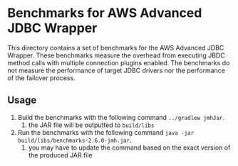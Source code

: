# Benchmarks for AWS Advanced JDBC Wrapper

This directory contains a set of benchmarks for the AWS Advanced JDBC Wrapper.
These benchmarks measure the overhead from executing JBDC method calls with multiple connection plugins enabled.
The benchmarks do not measure the performance of target JDBC drivers nor the performance of the failover process.

## Usage
1. Build the benchmarks with the following command `../gradlew jmhJar`.
    1. the JAR file will be outputted to `build/libs`
2. Run the benchmarks with the following command `java -jar build/libs/benchmarks-2.6.0-jmh.jar`.
    1. you may have to update the command based on the exact version of the produced JAR file
